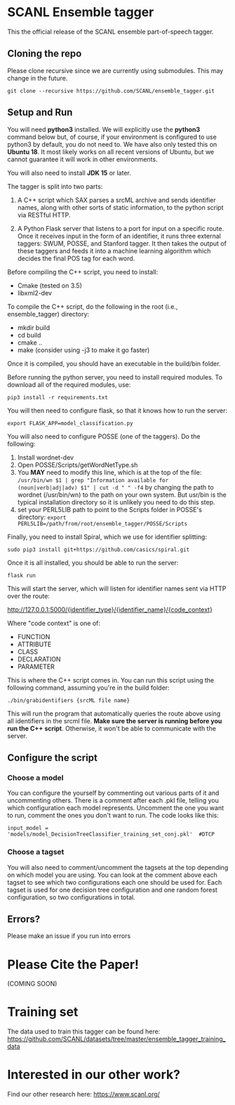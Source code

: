 


# SCANL Ensemble tagger 
This the official release of the SCANL ensemble part-of-speech tagger.

## Cloning the repo
Please clone recursive since we are currently using submodules. This may change in the future.

	git clone --recursive https://github.com/SCANL/ensemble_tagger.git

## Setup and Run
You will need **python3** installed. We will explicitly use the **python3** command below but, of course, if your environment is configured to use python3 by default, you do not need to. We have also only tested this on **Ubuntu 18**. It most likely works on all recent versions of Ubuntu, but we cannot guarantee it will work in other environments.

You will also need to install **JDK 15** or later.

The tagger is split into two parts: 
1. A C++ script which SAX parses a srcML archive and sends identifier names, along with other sorts of static information, to the python script via RESTful HTTP.

2. A Python Flask server that listens to a port for input on a specific route. Once it receives input in the form of an identifier, it runs three external taggers: SWUM, POSSE, and Stanford tagger. It then takes the output of these taggers and feeds it into a machine learning algorithm which decides the final POS tag for each word. 

Before compiling the C++ script, you need to install:
- Cmake (tested on 3.5)
- libxml2-dev

To compile the C++ script, do the following in the root (i.e., ensemble_tagger) directory:
- mkdir build
- cd build
- cmake ..
- make (consider using -j3 to make it go faster)

Once it is compiled, you should have an executable in the build/bin folder. 

Before running the python server, you need to install required modules. To download all of the required modules, use:

    pip3 install -r requirements.txt

You will then need to configure flask, so that it knows how to run the server:

    export FLASK_APP=model_classification.py

You will also need to configure POSSE (one of the taggers).  Do the following:
1. Install wordnet-dev
2. Open POSSE/Scripts/getWordNetType.sh
3. You **MAY** need to modify this line, which is at the top of the file: `/usr/bin/wn $1 | grep "Information available for (noun|verb|adj|adv) $1" | cut -d " " -f4` by changing the path to wordnet (/usr/bin/wn) to the path on your own system. But usr/bin is the typical installation directory so it is unlikely you need to do this step.
4. set your PERL5LIB path to point to the Scripts folder in POSSE's directory: `export PERL5LIB=/path/from/root/ensemble_tagger/POSSE/Scripts`

Finally, you need to install Spiral, which we use for identifier splitting:

    sudo pip3 install git+https://github.com/casics/spiral.git

Once it is all installed, you should be able to run the server:

    flask run

This will start the server, which will listen for identifier names sent via HTTP over the route:

http://127.0.0.1:5000/{identifier_type}/{identifier_name}/{code_context}

Where "code context" is one of:
- FUNCTION
- ATTRIBUTE
- CLASS
- DECLARATION
- PARAMETER

This is where the C++ script comes in. You can run this script using the following command, assuming you're in the build folder:

    ./bin/grabidentifiers {srcML file name}

This will run the program that automatically queries the route above using all identifiers in the srcml file. **Make sure the server is running before you run the C++ script**. Otherwise, it won't be able to communicate with the server.

## Configure the script
### Choose a model
You can configure the yourself by commenting out various parts of it and uncommenting others. There is a comment after each .pkl file, telling you which configuration each model represents. Uncomment the one you want to run, comment the ones you don't want to run. The code looks like this:

    input_model = 'models/model_DecisionTreeClassifier_training_set_conj.pkl'  #DTCP

### Choose a tagset
You will also need to comment/uncomment the tagsets at the top depending on which model you are using.  You can look at the comment above each tagset to see which two configurations each one should be used for. Each tagset is used for one decision tree configuration and one random forest configuration, so two configurations in total.

## Errors?
Please make an issue if you run into errors

# Please Cite the Paper!
(COMING SOON)

# Training set
The data used to train this tagger can be found here: https://github.com/SCANL/datasets/tree/master/ensemble_tagger_training_data

# Interested in our other work?
Find our other research here: https://www.scanl.org/
